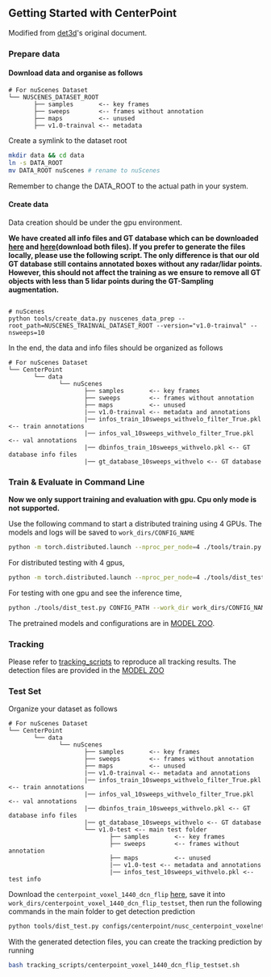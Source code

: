 ## Getting Started with CenterPoint
Modified from [det3d](https://github.com/poodarchu/Det3D/tree/56402d4761a5b73acd23080f537599b0888cce07)'s original document.

### Prepare data

#### Download data and organise as follows

```
# For nuScenes Dataset         
└── NUSCENES_DATASET_ROOT
       ├── samples       <-- key frames
       ├── sweeps        <-- frames without annotation
       ├── maps          <-- unused
       ├── v1.0-trainval <-- metadata
```

Create a symlink to the dataset root 
```bash
mkdir data && cd data
ln -s DATA_ROOT 
mv DATA_ROOT nuScenes # rename to nuScenes
```
Remember to change the DATA_ROOT to the actual path in your system. 


#### Create data

Data creation should be under the gpu environment.

**We have created all info files and GT database which can be downloaded [here](https://drive.google.com/file/d/1ySFU1Ikph45cGZZaa0y6GdwBWiXyfgOd/view?usp=sharing) and [here](https://drive.google.com/file/d/1Kz1uvNCIWPzbW_sRZejkScdBG6aFdQQn/view?usp=sharing)(download both files). If you prefer to generate the files locally, please use the following script. The only difference is that our old GT database still contains annotated boxes without any radar/lidar points. However, this should not affect the training as we ensure to remove all GT objects with less than 5 lidar points during the GT-Sampling augmentation.**
```

# nuScenes
python tools/create_data.py nuscenes_data_prep --root_path=NUSCENES_TRAINVAL_DATASET_ROOT --version="v1.0-trainval" --nsweeps=10
```

In the end, the data and info files should be organized as follows

```
# For nuScenes Dataset 
└── CenterPoint
       └── data    
              └── nuScenes 
                     ├── samples       <-- key frames
                     ├── sweeps        <-- frames without annotation
                     ├── maps          <-- unused
                     |── v1.0-trainval <-- metadata and annotations
                     |── infos_train_10sweeps_withvelo_filter_True.pkl <-- train annotations
                     |── infos_val_10sweeps_withvelo_filter_True.pkl <-- val annotations
                     |── dbinfos_train_10sweeps_withvelo.pkl <-- GT database info files
                     |── gt_database_10sweeps_withvelo <-- GT database 
```


### Train & Evaluate in Command Line

**Now we only support training and evaluation with gpu. Cpu only mode is not supported.**

Use the following command to start a distributed training using 4 GPUs. The models and logs will be saved to ```work_dirs/CONFIG_NAME``` 

```bash
python -m torch.distributed.launch --nproc_per_node=4 ./tools/train.py CONFIG_PATH
```

For distributed testing with 4 gpus,

```bash
python -m torch.distributed.launch --nproc_per_node=4 ./tools/dist_test.py CONFIG_PATH --work_dir work_dirs/CONFIG_NAME --checkpoint work_dirs/CONFIG_NAME/latest.pth 
```

For testing with one gpu and see the inference time,

```bash
python ./tools/dist_test.py CONFIG_PATH --work_dir work_dirs/CONFIG_NAME --checkpoint work_dirs/CONFIG_NAME/latest.pth --speed_test 
```

The pretrained models and configurations are in [MODEL ZOO](MODEL_ZOO.md).

### Tracking

Please refer to [tracking_scripts](../tracking_scripts) to reproduce all tracking results. The detection files are provided in the [MODEL ZOO](MODEL_ZOO.md)

### Test Set 

Organize your dataset as follows 

```
# For nuScenes Dataset 
└── CenterPoint
       └── data    
              └── nuScenes 
                     ├── samples       <-- key frames
                     ├── sweeps        <-- frames without annotation
                     ├── maps          <-- unused
                     |── v1.0-trainval <-- metadata and annotations
                     |── infos_train_10sweeps_withvelo_filter_True.pkl <-- train annotations
                     |── infos_val_10sweeps_withvelo_filter_True.pkl <-- val annotations
                     |── dbinfos_train_10sweeps_withvelo.pkl <-- GT database info files
                     |── gt_database_10sweeps_withvelo <-- GT database 
                     └── v1.0-test <-- main test folder 
                            ├── samples       <-- key frames
                            ├── sweeps        <-- frames without annotation
                            ├── maps          <-- unused
                            |── v1.0-test <-- metadata and annotations
                            |── infos_test_10sweeps_withvelo.pkl <-- test info
```

Download the ```centerpoint_voxel_1440_dcn_flip``` [here](https://drive.google.com/file/d/1N9P3pzNy0hLEwP-kqsbVgr5xsvkNJHYi/view?usp=sharing), save it into ```work_dirs/centerpoint_voxel_1440_dcn_flip_testset```, then run the following commands in the main folder to get detection prediction 

```bash
python tools/dist_test.py configs/centerpoint/nusc_centerpoint_voxelnet_dcn_0075voxel_flip_testset.py --work_dir work_dirs/nusc_centerpoint_voxelnet_dcn_0075voxel_flip_testset  --checkpoint work_dirs/nusc_centerpoint_voxelnet_dcn_0075voxel_flip_testset/epoch_20.pth  --speed_test 
```

With the generated detection files, you can create the tracking prediction by running

```bash 
bash tracking_scripts/centerpoint_voxel_1440_dcn_flip_testset.sh
```
